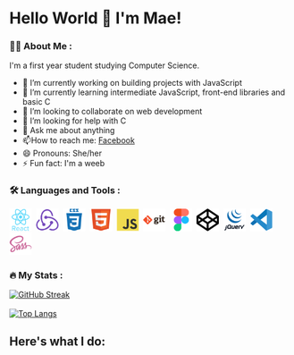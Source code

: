 # Hello World 👋 I'm Mae!

### :woman_technologist: About Me :

  I'm a first year student studying Computer Science.

  - 🔭 I’m currently working on building projects with JavaScript
  - 🌱 I’m currently learning intermediate JavaScript, front-end libraries and basic C
  - 👯 I’m looking to collaborate on web development
  - 🤔 I’m looking for help with C
  - 💬 Ask me about anything
  - :mailbox:How to reach me: [Facebook](https://www.facebook.com/mariamae.kiskis.96)
  - 😄 Pronouns: She/her
  - ⚡ Fun fact: I'm a weeb

### :hammer_and_wrench: Languages and Tools :
  <div>
    <img src="https://github.com/devicons/devicon/blob/master/icons/react/react-original-wordmark.svg" title="React" alt="React" width="40" height="40"/>&nbsp;
    <img src="https://github.com/devicons/devicon/blob/master/icons/redux/redux-original.svg" title="Redux" alt="Redux " width="40" height="40"/>&nbsp;
    <img src="https://github.com/devicons/devicon/blob/master/icons/css3/css3-plain-wordmark.svg"  title="CSS3" alt="CSS" width="40" height="40"/>&nbsp;
    <img src="https://github.com/devicons/devicon/blob/master/icons/html5/html5-original.svg" title="HTML5" alt="HTML" width="40" height="40"/>&nbsp;
    <img src="https://github.com/devicons/devicon/blob/master/icons/javascript/javascript-original.svg" title="JavaScript" alt="JavaScript" width="40" height="40"/>&nbsp;
    <img src="https://github.com/devicons/devicon/blob/master/icons/git/git-original-wordmark.svg" title="Git" **alt="Git" width="40" height="40"/>&nbsp;
    <img src="https://raw.githubusercontent.com/devicons/devicon/1119b9f84c0290e0f0b38982099a2bd027a48bf1/icons/figma/figma-original.svg" title="Figma" **alt="Figma" width="40" height="40"/>&nbsp;
    <img src="https://raw.githubusercontent.com/devicons/devicon/1119b9f84c0290e0f0b38982099a2bd027a48bf1/icons/codepen/codepen-plain.svg" title="Codepen" **alt="Codepen" width="40" height="40"/>&nbsp;
    <img src="https://github.com/devicons/devicon/blob/1119b9f84c0290e0f0b38982099a2bd027a48bf1/icons/jquery/jquery-original-wordmark.svg" title="Jquery" **alt="Jquery" width="40" height="40"/>&nbsp;
    <img src="https://github.com/devicons/devicon/blob/1119b9f84c0290e0f0b38982099a2bd027a48bf1/icons/vscode/vscode-original.svg" title="vscode" **alt="vscode" width="40" height="40"/>&nbsp;
    <img src="https://github.com/devicons/devicon/blob/master/icons/sass/sass-original.svg" title="sass" **alt="sass" width="40" height="40"/>&nbsp;
  </div>

### :fire: My Stats :
  [![GitHub Streak](http://github-readme-streak-stats.herokuapp.com?user=makiweeb13&theme=dark&background=000000)](https://git.io/streak-stats)<br><br>
  [![Top Langs](https://github-readme-stats.vercel.app/api/top-langs/?username=makiweeb13&layout=compact&theme=vision-friendly-dark)](https://github.com/anuraghazra/github-readme-stats)

## Here's what I do:
